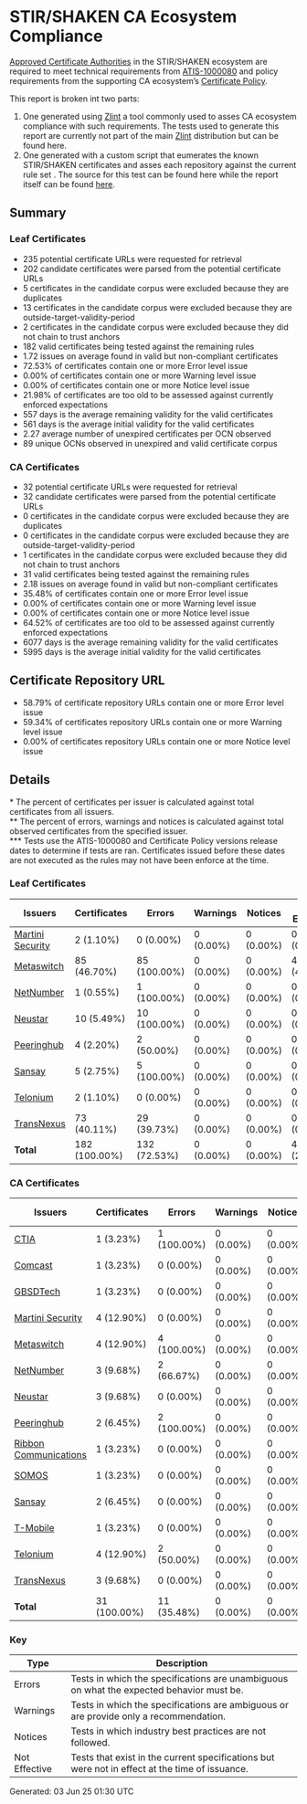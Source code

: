 # STIR/SHAKEN CA Ecosystem Compliance

[Approved Certificate Authorities](https://ecosystemcompliance.martinisecurity.com/#:~:text=Approved%20Certificate%20Authorities) in the STIR/SHAKEN ecosystem are required to meet technical requirements from [ATIS-1000080](https://access.atis.org/apps/group_public/document.php?document_id=62163) and policy requirements from the supporting CA ecosystem’s [Certificate Policy](https://authenticate.iconectiv.com/documents-authenticate).

This report is broken int two parts:
1. One generated using [Zlint](https://github.com/zmap/zlint) a tool commonly used to asses CA ecosystem compliance with such requirements. The tests used to generate this report are currently not part of the main [Zlint](https://github.com/martinisecurity/zlint) distribution but can be found here.
2. One generated with a custom script that eumerates the known STIR/SHAKEN certificates and asses each repository against the current rule set . The source for this test can be found here while the report itself can be found [here](REPOS/README.md).

## Summary

### Leaf Certificates

- 235 potential certificate URLs were requested for retrieval
- 202 candidate certificates were parsed from the potential certificate URLs
- 5 certificates in the candidate corpus were excluded because they are duplicates
- 13 certificates in the candidate corpus were excluded because they are outside-target-validity-period
- 2 certificates in the candidate corpus were excluded because they did not chain to trust anchors
- 182 valid certificates being tested against the remaining rules
- 1.72 issues on average found in valid but non-compliant certificates
- 72.53% of certificates contain one or more Error level issue
- 0.00% of certificates contain one or more Warning level issue
- 0.00% of certificates contain one or more Notice level issue
- 21.98% of certificates are too old to be assessed against currently enforced expectations
- 557 days is the average remaining validity for the valid certificates
- 561 days is the average initial validity for the valid certificates
- 2.27 average number of unexpired certificates per OCN observed
- 89 unique OCNs observed in unexpired and valid certificate corpus

### CA Certificates

- 32 potential certificate URLs were requested for retrieval
- 32 candidate certificates were parsed from the potential certificate URLs
- 0 certificates in the candidate corpus were excluded because they are duplicates
- 0 certificates in the candidate corpus were excluded because they are outside-target-validity-period
- 1 certificates in the candidate corpus were excluded because they did not chain to trust anchors
- 31 valid certificates being tested against the remaining rules
- 2.18 issues on average found in valid but non-compliant certificates
- 35.48% of certificates contain one or more Error level issue
- 0.00% of certificates contain one or more Warning level issue
- 0.00% of certificates contain one or more Notice level issue
- 64.52% of certificates are too old to be assessed against currently enforced expectations
- 6077 days is the average remaining validity for the valid certificates
- 5995 days is the average initial validity for the valid certificates

## Certificate Repository URL

- 58.79% of certificate repository URLs contain one or more Error level issue
- 59.34% of certificates repository URLs contain one or more Warning level issue
- 0.00% of certificates repository URLs contain one or more Notice level issue

## Details

\* The percent of certificates per issuer is calculated against total certificates from all issuers.\
\*\* The percent of errors, warnings and notices is calculated against total observed certificates from the specified issuer.\
\*\*\* Tests use the ATIS-1000080 and Certificate Policy versions release dates to determine if tests are ran. Certificates issued before these dates are not executed as the rules may not have been enforce at the time.

### Leaf Certificates

| Issuers | Certificates | Errors | Warnings | Notices | Not Effective |
|---------|--------------|--------|----------|---------|---------------|
| [Martini Security](CERTS/Martini_Security/README.md#leaf-certificates) | 2 (1.10%) | 0 (0.00%) | 0 (0.00%) | 0 (0.00%) | 0 (0.00%) |
| [Metaswitch](CERTS/Metaswitch/README.md#leaf-certificates) | 85 (46.70%) | 85 (100.00%) | 0 (0.00%) | 0 (0.00%) | 40 (47.06%) |
| [NetNumber](CERTS/NetNumber/README.md#leaf-certificates) | 1 (0.55%) | 1 (100.00%) | 0 (0.00%) | 0 (0.00%) | 0 (0.00%) |
| [Neustar](CERTS/Neustar/README.md#leaf-certificates) | 10 (5.49%) | 10 (100.00%) | 0 (0.00%) | 0 (0.00%) | 0 (0.00%) |
| [Peeringhub](CERTS/Peeringhub/README.md#leaf-certificates) | 4 (2.20%) | 2 (50.00%) | 0 (0.00%) | 0 (0.00%) | 0 (0.00%) |
| [Sansay](CERTS/Sansay/README.md#leaf-certificates) | 5 (2.75%) | 5 (100.00%) | 0 (0.00%) | 0 (0.00%) | 0 (0.00%) |
| [Telonium](CERTS/Telonium/README.md#leaf-certificates) | 2 (1.10%) | 0 (0.00%) | 0 (0.00%) | 0 (0.00%) | 0 (0.00%) |
| [TransNexus](CERTS/TransNexus/README.md#leaf-certificates) | 73 (40.11%) | 29 (39.73%) | 0 (0.00%) | 0 (0.00%) | 0 (0.00%) |
| **Total** | 182 (100.00%) | 132 (72.53%) | 0 (0.00%) | 0 (0.00%) | 40 (21.98%) |

### CA Certificates

| Issuers | Certificates | Errors | Warnings | Notices | Not Effective |
|---------|--------------|--------|----------|---------|---------------|
| [CTIA](CERTS/CTIA/README.md#ca-certificates) | 1 (3.23%) | 1 (100.00%) | 0 (0.00%) | 0 (0.00%) | 0 (0.00%) |
| [Comcast](CERTS/Comcast/README.md#ca-certificates) | 1 (3.23%) | 0 (0.00%) | 0 (0.00%) | 0 (0.00%) | 1 (100.00%) |
| [GBSDTech](CERTS/GBSDTech/README.md#ca-certificates) | 1 (3.23%) | 0 (0.00%) | 0 (0.00%) | 0 (0.00%) | 1 (100.00%) |
| [Martini Security](CERTS/Martini_Security/README.md#ca-certificates) | 4 (12.90%) | 0 (0.00%) | 0 (0.00%) | 0 (0.00%) | 2 (50.00%) |
| [Metaswitch](CERTS/Metaswitch/README.md#ca-certificates) | 4 (12.90%) | 4 (100.00%) | 0 (0.00%) | 0 (0.00%) | 2 (50.00%) |
| [NetNumber](CERTS/NetNumber/README.md#ca-certificates) | 3 (9.68%) | 2 (66.67%) | 0 (0.00%) | 0 (0.00%) | 3 (100.00%) |
| [Neustar](CERTS/Neustar/README.md#ca-certificates) | 3 (9.68%) | 0 (0.00%) | 0 (0.00%) | 0 (0.00%) | 3 (100.00%) |
| [Peeringhub](CERTS/Peeringhub/README.md#ca-certificates) | 2 (6.45%) | 2 (100.00%) | 0 (0.00%) | 0 (0.00%) | 2 (100.00%) |
| [Ribbon Communications](CERTS/Ribbon_Communications/README.md#ca-certificates) | 1 (3.23%) | 0 (0.00%) | 0 (0.00%) | 0 (0.00%) | 1 (100.00%) |
| [SOMOS](CERTS/SOMOS/README.md#ca-certificates) | 1 (3.23%) | 0 (0.00%) | 0 (0.00%) | 0 (0.00%) | 0 (0.00%) |
| [Sansay](CERTS/Sansay/README.md#ca-certificates) | 2 (6.45%) | 0 (0.00%) | 0 (0.00%) | 0 (0.00%) | 2 (100.00%) |
| [T-Mobile](CERTS/T-Mobile/README.md#ca-certificates) | 1 (3.23%) | 0 (0.00%) | 0 (0.00%) | 0 (0.00%) | 1 (100.00%) |
| [Telonium](CERTS/Telonium/README.md#ca-certificates) | 4 (12.90%) | 2 (50.00%) | 0 (0.00%) | 0 (0.00%) | 0 (0.00%) |
| [TransNexus](CERTS/TransNexus/README.md#ca-certificates) | 3 (9.68%) | 0 (0.00%) | 0 (0.00%) | 0 (0.00%) | 2 (66.67%) |
| **Total** | 31 (100.00%) | 11 (35.48%) | 0 (0.00%) | 0 (0.00%) | 20 (64.52%) |

### Key

| Type | Description |
|------|-------------|
| Errors | Tests in which the specifications are unambiguous on what the expected behavior must be. |
| Warnings | Tests in which the specifications are ambiguous or are provide only a recommendation. |
| Notices | Tests in which industry best practices are not followed. |
| Not Effective | Tests that exist in the current specifications but were not in effect at the time of issuance. |


Generated: 03 Jun 25 01:30 UTC
